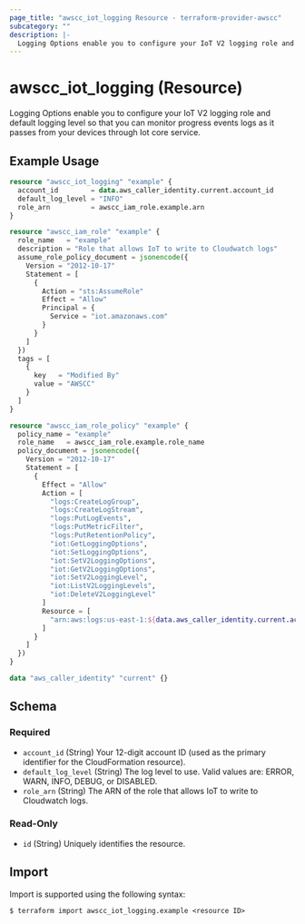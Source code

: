 ```yaml
---
page_title: "awscc_iot_logging Resource - terraform-provider-awscc"
subcategory: ""
description: |-
  Logging Options enable you to configure your IoT V2 logging role and default logging level so that you can monitor progress events logs as it passes from your devices through Iot core service.
---
```


# awscc_iot_logging (Resource)

Logging Options enable you to configure your IoT V2 logging role and default logging level so that you can monitor progress events logs as it passes from your devices through Iot core service.

## Example Usage

```terraform
resource "awscc_iot_logging" "example" {
  account_id        = data.aws_caller_identity.current.account_id
  default_log_level = "INFO"
  role_arn          = awscc_iam_role.example.arn
}

resource "awscc_iam_role" "example" {
  role_name   = "example"
  description = "Role that allows IoT to write to Cloudwatch logs"
  assume_role_policy_document = jsonencode({
    Version = "2012-10-17"
    Statement = [
      {
        Action = "sts:AssumeRole"
        Effect = "Allow"
        Principal = {
          Service = "iot.amazonaws.com"
        }
      }
    ]
  })
  tags = [
    {
      key   = "Modified By"
      value = "AWSCC"
    }
  ]
}

resource "awscc_iam_role_policy" "example" {
  policy_name = "example"
  role_name   = awscc_iam_role.example.role_name
  policy_document = jsonencode({
    Version = "2012-10-17"
    Statement = [
      {
        Effect = "Allow"
        Action = [
          "logs:CreateLogGroup",
          "logs:CreateLogStream",
          "logs:PutLogEvents",
          "logs:PutMetricFilter",
          "logs:PutRetentionPolicy",
          "iot:GetLoggingOptions",
          "iot:SetLoggingOptions",
          "iot:SetV2LoggingOptions",
          "iot:GetV2LoggingOptions",
          "iot:SetV2LoggingLevel",
          "iot:ListV2LoggingLevels",
          "iot:DeleteV2LoggingLevel"
        ]
        Resource = [
          "arn:aws:logs:us-east-1:${data.aws_caller_identity.current.account_id}:log-group:AWSIotLogsV2:*"
        ]
      }
    ]
  })
}

data "aws_caller_identity" "current" {}
```

<!-- schema generated by tfplugindocs -->
## Schema

### Required

- `account_id` (String) Your 12-digit account ID (used as the primary identifier for the CloudFormation resource).
- `default_log_level` (String) The log level to use. Valid values are: ERROR, WARN, INFO, DEBUG, or DISABLED.
- `role_arn` (String) The ARN of the role that allows IoT to write to Cloudwatch logs.

### Read-Only

- `id` (String) Uniquely identifies the resource.

## Import

Import is supported using the following syntax:

```shell
$ terraform import awscc_iot_logging.example <resource ID>
```